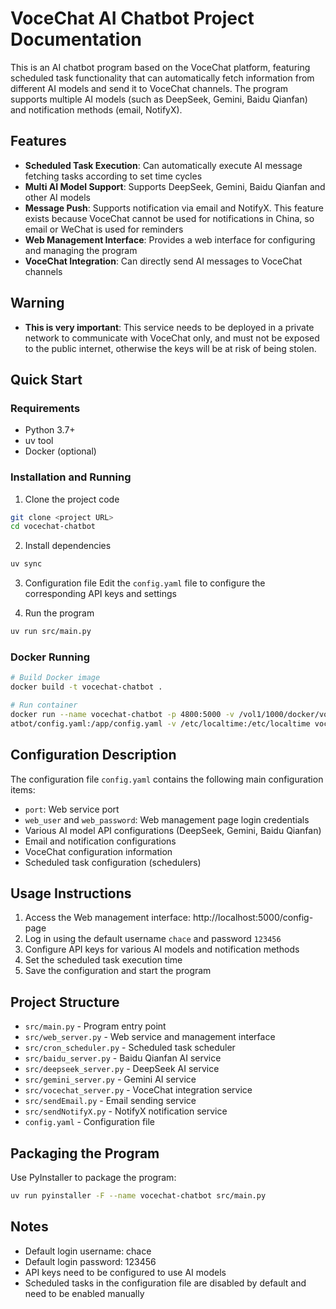 # VoceChat AI Chatbot Project Documentation

This is an AI chatbot program based on the VoceChat platform, featuring scheduled task functionality that can automatically fetch information from different AI models and send it to VoceChat channels. The program supports multiple AI models (such as DeepSeek, Gemini, Baidu Qianfan) and notification methods (email, NotifyX).

## Features

- **Scheduled Task Execution**: Can automatically execute AI message fetching tasks according to set time cycles
- **Multi AI Model Support**: Supports DeepSeek, Gemini, Baidu Qianfan and other AI models
- **Message Push**: Supports notification via email and NotifyX. This feature exists because VoceChat cannot be used for notifications in China, so email or WeChat is used for reminders
- **Web Management Interface**: Provides a web interface for configuring and managing the program
- **VoceChat Integration**: Can directly send AI messages to VoceChat channels

## Warning

- **This is very important**: This service needs to be deployed in a private network to communicate with VoceChat only, and must not be exposed to the public internet, otherwise the keys will be at risk of being stolen.

## Quick Start

### Requirements

- Python 3.7+
- uv tool
- Docker (optional)

### Installation and Running

1. Clone the project code
```bash
git clone <project URL>
cd vocechat-chatbot
```

2. Install dependencies
```bash
uv sync
```

3. Configuration file
Edit the `config.yaml` file to configure the corresponding API keys and settings

4. Run the program
```bash
uv run src/main.py
```

### Docker Running

```bash
# Build Docker image
docker build -t vocechat-chatbot .

# Run container
docker run --name vocechat-chatbot -p 4800:5000 -v /vol1/1000/docker/vocechat-ch
atbot/config.yaml:/app/config.yaml -v /etc/localtime:/etc/localtime vocechat-chatbot:latest
```

## Configuration Description

The configuration file `config.yaml` contains the following main configuration items:
- `port`: Web service port
- `web_user` and `web_password`: Web management page login credentials
- Various AI model API configurations (DeepSeek, Gemini, Baidu Qianfan)
- Email and notification configurations
- VoceChat configuration information
- Scheduled task configuration (schedulers)

## Usage Instructions

1. Access the Web management interface: http://localhost:5000/config-page
2. Log in using the default username `chace` and password `123456`
3. Configure API keys for various AI models and notification methods
4. Set the scheduled task execution time
5. Save the configuration and start the program

## Project Structure

- `src/main.py` - Program entry point
- `src/web_server.py` - Web service and management interface
- `src/cron_scheduler.py` - Scheduled task scheduler
- `src/baidu_server.py` - Baidu Qianfan AI service
- `src/deepseek_server.py` - DeepSeek AI service
- `src/gemini_server.py` - Gemini AI service
- `src/vocechat_server.py` - VoceChat integration service
- `src/sendEmail.py` - Email sending service
- `src/sendNotifyX.py` - NotifyX notification service
- `config.yaml` - Configuration file

## Packaging the Program

Use PyInstaller to package the program:
```bash
uv run pyinstaller -F --name vocechat-chatbot src/main.py
```

## Notes

- Default login username: chace
- Default login password: 123456
- API keys need to be configured to use AI models
- Scheduled tasks in the configuration file are disabled by default and need to be enabled manually